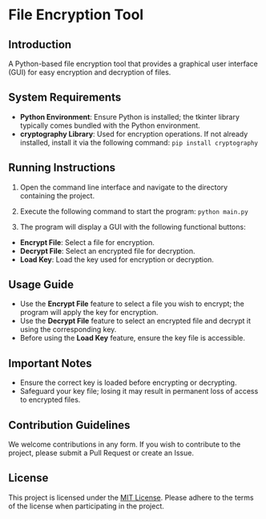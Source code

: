 # File Encryption Tool

## Introduction
A Python-based file encryption tool that provides a graphical user interface (GUI) for easy encryption and decryption of files.

## System Requirements
- **Python Environment**: Ensure Python is installed; the tkinter library typically comes bundled with the Python environment.
- **cryptography Library**: Used for encryption operations. If not already installed, install it via the following command:
`pip install cryptography`


## Running Instructions
1. Open the command line interface and navigate to the directory containing the project.
2. Execute the following command to start the program:
`python main.py`

3. The program will display a GUI with the following functional buttons:
- **Encrypt File**: Select a file for encryption.
- **Decrypt File**: Select an encrypted file for decryption.
- **Load Key**: Load the key used for encryption or decryption.

## Usage Guide
- Use the **Encrypt File** feature to select a file you wish to encrypt; the program will apply the key for encryption.
- Use the **Decrypt File** feature to select an encrypted file and decrypt it using the corresponding key.
- Before using the **Load Key** feature, ensure the key file is accessible.

## Important Notes
- Ensure the correct key is loaded before encrypting or decrypting.
- Safeguard your key file; losing it may result in permanent loss of access to encrypted files.

## Contribution Guidelines
We welcome contributions in any form. If you wish to contribute to the project, please submit a Pull Request or create an Issue.

## License
This project is licensed under the [MIT License](LICENSE). Please adhere to the terms of the license when participating in the project.